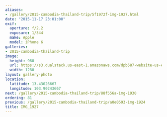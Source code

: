 ```yaml
---
aliases:
- /gallery/2015-cambodia-thailand-trip/5f1972f-img-1927.html
date: "2015-11-17 23:01:00"
exif:
  aperture: f/2.2
  exposure: 1/344
  make: Apple
  model: iPhone 6
galleries:
- 2015-cambodia-thailand-trip
image:
  height: 960
  url: https://s3.dualstack.us-east-1.amazonaws.com/dpb587-website-us-east-1/asset/gallery/2015-cambodia-thailand-trip/5f1972f-img-1927~1280.jpg
  width: 1280
layout: gallery-photo
location:
  latitude: 13.43026667
  longitude: 103.90243667
next: /gallery/2015-cambodia-thailand-trip/88f556a-img-1930
ordering: 81
previous: /gallery/2015-cambodia-thailand-trip/a0e0593-img-1924
title: IMG_1927
---
```

